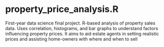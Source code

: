 # property_price_analysis.R
First-year data science final project. R-based analysis of property sales data. Uses correlation, histograms, and bar graphs to understand factors influencing property prices. It aims to aid estate agents in setting realistic prices and assisting home-owners with where and when to sell
